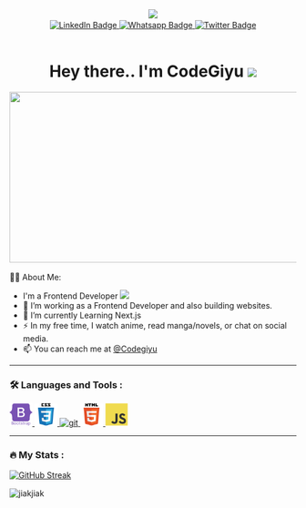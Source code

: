 <div id="header" align="center">
  <img src="https://media.giphy.com/media/M9gbBd9nbDrOTu1Mqx/giphy.gif" width="100"/>
</div>
<div id="badges" align="center"> 
    <a href="https://www.linkedin.com/in/edward-precious-omegbu/"> 
        <img src="https://img.shields.io/badge/LinkedIn-blue?style=for-the-badge&logo=linkedin&logoColor=white" alt="LinkedIn Badge"/> 
    </a> 
    <a href="https://wa.me/+2349123850193"> 
        <img src="https://img.shields.io/badge/Whatsapp-green?style=for-the-badge&logo=Whatsapp&logoColor=white" alt="Whatsapp Badge"/> 
    </a> 
    <a href="https://twitter.com/TheLonerider20"> 
        <img src="https://img.shields.io/badge/Twitter-blue?style=for-the-badge&logo=twitter&logoColor=white" alt="Twitter Badge"/> 
    </a> 
</div>

<div align="center">
    <img src="https://komarev.com/ghpvc/?username=codegiyu&style=flat-square&color=red" alt=""/> 
</div>

<h1 align="center">
  Hey there.. I'm CodeGiyu
  <img src="https://media.giphy.com/media/hvRJCLFzcasrR4ia7z/giphy.gif" width="30px"/>
</h1>
<div align="center"> <img src="https://media.giphy.com/media/dWesBcTLavkZuG35MI/giphy.gif" width="600" height="300"/> </div>

:man_technologist: About Me:
- I'm a Frontend Developer <img src="https://media.giphy.com/media/WUlplcMpOCEmTGBtBW/giphy.gif" width="30">
- 🔭 I’m working as a Frontend Developer and also building websites.
- 🌱 I’m currently Learning Next.js
- ⚡ In my free time, I watch anime, read manga/novels, or chat on social media.
- 📫 You can reach me at [@Codegiyu](https://twitter.com/TheLonerider20)


---

### :hammer_and_wrench: Languages and Tools :


<a href="https://getbootstrap.com" target="_blank" rel="noreferrer"> 
    <img src="https://raw.githubusercontent.com/devicons/devicon/master/icons/bootstrap/bootstrap-plain-wordmark.svg" alt="bootstrap" width="40" height="40"/> 
</a> 
<a href="https://www.w3schools.com/css/" target="_blank" rel="noreferrer"> 
    <img src="https://raw.githubusercontent.com/devicons/devicon/master/icons/css3/css3-original-wordmark.svg" alt="css3" width="40" height="40"/> 
</a>  
<a href="https://git-scm.com/" target="_blank" rel="noreferrer"> 
    <img src="https://www.vectorlogo.zone/logos/git-scm/git-scm-icon.svg" alt="git" width="40" height="40"/> 
</a> 
<a href="https://www.w3.org/html/" target="_blank" rel="noreferrer"> 
    <img src="https://raw.githubusercontent.com/devicons/devicon/master/icons/html5/html5-original-wordmark.svg" alt="html5" width="40" height="40"/> 
</a> 
<a href="https://developer.mozilla.org/en-US/docs/Web/JavaScript" target="_blank" rel="noreferrer"> 
    <img src="https://raw.githubusercontent.com/devicons/devicon/master/icons/javascript/javascript-original.svg" alt="javascript" width="40" height="40"/> 
</a>




---

### :fire: My Stats :
[![GitHub Streak](http://github-readme-streak-stats.herokuapp.com?user=codegiyu&theme=neon_blurange)](https://git.io/streak-stats)



<p><img align="center" src="https://github-readme-stats.vercel.app/api/top-langs?username=codegiyu&show_icons=true&theme=radical&locale=en&layout=compact" alt="jiakjiak" /></p>

